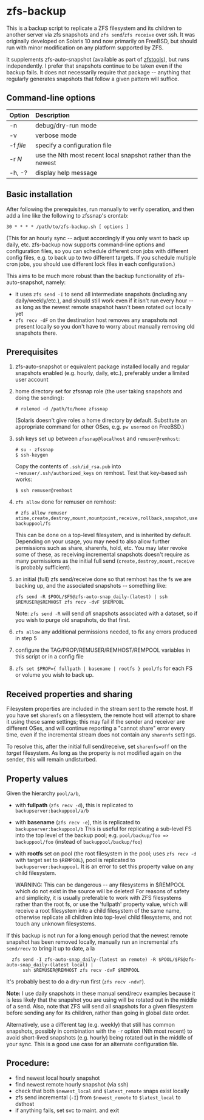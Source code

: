 # zfs-backup
This is a backup script to replicate a ZFS filesystem and its children to
another server via zfs snapshots and `zfs send`/`zfs receive` over ssh.  It
was originally developed on Solaris 10 and now primarily on FreeBSD, but
should run with minor modification on any platform supported by ZFS.

It supplements zfs-auto-snapshot (available as part of
[zfstools](https://github.com/bdrewery/zfstools)), but runs independently.  I
prefer that snapshots continue to be taken even if the backup fails.  It does
not necessarily require that package -- anything that regularly generates
snapshots that follow a given pattern will suffice.


## Command-line options
| Option	| Description			|
| ---		| :---				|
|  -n		| debug/dry-run mode		|
|  -v		| verbose mode			|
|  -f _file_	| specify a configuration file	|
|  -r _N_	| use the Nth most recent local snapshot rather than the newest |
|  -h, -?	| display help message		|


## Basic installation
After following the prerequisites, run manually to verify
operation, and then add a line like the following to zfssnap's crontab:
```
30 * * * * /path/to/zfs-backup.sh [ options ]
```
(This for an hourly sync -- adjust accordingly if you only want to back up
daily, etc.  zfs-backup now supports command-line options and configuration
files, so you can schedule different cron jobs with different config files,
e.g. to back up to two different targets.  If you schedule multiple cron
jobs, you should use different lock files in each configuration.)

This aims to be much more robust than the backup functionality of
zfs-auto-snapshot, namely:
* it uses `zfs send -I` to send all intermediate snapshots (including
  any daily/weekly/etc.), and should still work even if it isn't run
  every hour -- as long as the newest remote snapshot hasn't been
  rotated out locally yet
* `zfs recv -dF` on the destination host removes any snapshots not
  present locally so you don't have to worry about manually removing
  old snapshots there.


## Prerequisites
1. zfs-auto-snapshot or equivalent package installed locally and regular
  snapshots enabled (e.g. hourly, daily, etc.), preferably under a limited user
  account

2. home directory set for zfssnap role (the user taking snapshots and doing
  the sending):

       # rolemod -d /path/to/home zfssnap

    (Solaris doesn't give roles a home directory by default.  Substitute an appropriate
    command for other OSes, e.g. `pw usermod` on FreeBSD.)
  
3. ssh keys set up between `zfssnap@localhost` and `remuser@remhost`:

       # su - zfssnap
       $ ssh-keygen

    Copy the contents of `.ssh/id_rsa.pub` into `~remuser/.ssh/authorized_keys` on
    remhost.  Test that key-based ssh works:

       $ ssh remuser@remhost

4. `zfs allow` done for remuser on remhost:

       # zfs allow remuser atime,create,destroy,mount,mountpoint,receive,rollback,snapshot,userprop backuppool/fs

    This can be done on a top-level filesystem, and is inherited by default.
  Depending on your usage, you may need to also allow further permissions such
  as share, sharenfs, hold, etc.  You may later revoke some of these, as receiving
  incremental snapshots doesn't require as many permissions as the initial full
  send (`create,destroy,mount,receive` is probably sufficient).

5. an initial (full) zfs send/receive done so that remhost has the fs we
  are backing up, and the associated snapshots -- something like:

       zfs send -R $POOL/$FS@zfs-auto-snap_daily-(latest) | ssh $REMUSER@$REMHOST zfs recv -dvF $REMPOOL

    Note: `zfs send -R` will send *all* snapshots associated with a dataset, so
  if you wish to purge old snapshots, do that first.

6. `zfs allow` any additional permissions needed, to fix any errors produced in step 5

7. configure the TAG/PROP/REMUSER/REMHOST/REMPOOL variables in this script or in a config file

8. `zfs set $PROP={ fullpath | basename | rootfs } pool/fs`
  for each FS or volume you wish to back up.


## Received properties and sharing
Filesystem properties are included in the stream sent to the remote host.  If
you have set `sharenfs` on a filesystem, the remote host will attempt to share
it using these same settings; this may fail if the sender and receiver are
different OSes, and will continue reporting a "cannot share" error every time,
even if the incremental stream does not contain any `sharenfs` settings.

To resolve this, after the initial full send/receive, set `sharenfs=off` on the
_target_ filesystem.  As long as the property is not modified again on the
sender, this will remain undisturbed.


## Property values
Given the hierarchy `pool/a/b`,
* with **fullpath** (`zfs recv -d`), this is replicated to `backupserver:backuppool/a/b`
* with **basename** (`zfs recv -e`), this is replicated to `backupserver:backuppool/b`
  This is useful for replicating a sub-level FS into the top level of the backup pool;
  e.g. `pool/backup/foo => backuppool/foo` (instead of `backuppool/backup/foo`)
* with **rootfs** set on pool (the root filesystem in the pool; uses `zfs recv -d`
  with target set to `$REMPOOL`), pool is replicated to `backupserver:backuppool`.
  It is an error to set this property value on any child filesystem.

  WARNING: This can be dangerous -- any filesystems in $REMPOOL which do not
  exist in the source will be deleted!  For reasons of safety and simplicity,
  it is usually preferable to work with ZFS filesystems rather than the root fs,
  or use the 'fullpath' property value, which will receive a root filesystem
  into a child filesystem of the same name, otherwise replicate all children
  into top-level child filesystems, and not touch any unknown filesystems.

If this backup is not run for a long enough period that the newest
remote snapshot has been removed locally, manually run an incremental
`zfs send/recv` to bring it up to date, a la
```
  zfs send -I zfs-auto-snap_daily-(latest on remote) -R $POOL/$FS@zfs-auto-snap_daily-(latest local) |
      ssh $REMUSER@REMHOST zfs recv -dvF $REMPOOL
```
It's probably best to do a dry-run first (`zfs recv -ndvF`).

**Note:** I use daily snapshots in these manual send/recv examples because
it is less likely that the snapshot you are using will be rotated out
in the middle of a send.  Also, note that ZFS will send all snapshots for a
given filesystem before sending any for its children, rather than going in
global date order.

Alternatively, use a different tag (e.g. weekly) that still has common
snapshots, possibly in combination with the `-r` option (Nth most recent) to
avoid short-lived snapshots (e.g. hourly) being rotated out in the middle
of your sync.  This is a good use case for an alternate configuration file.


## Procedure:
  * find newest local hourly snapshot
  * find newest remote hourly snapshot (via ssh)
  * check that both `$newest_local` and `$latest_remote` snaps exist locally
  * zfs send incremental (`-I`) from `$newest_remote` to `$latest_local` to dsthost
  * if anything fails, set svc to maint. and exit
